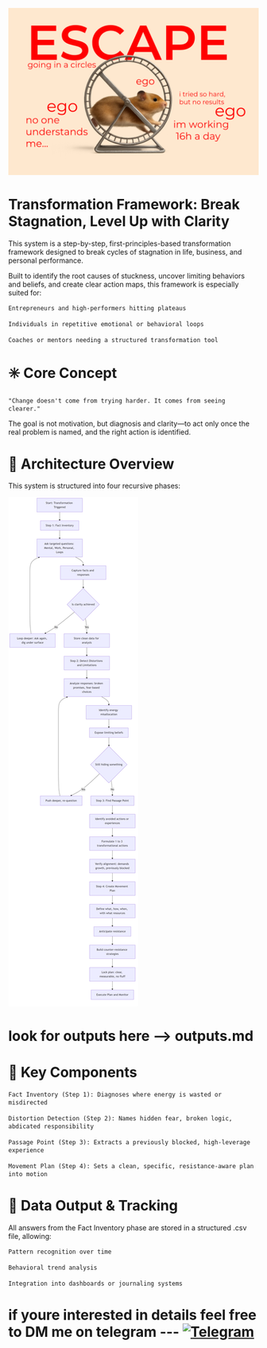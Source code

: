 <p align="center">
  <img src="thumbnail.png" width=600,
alt="thumbnail">
</p>


# Transformation Framework: Break Stagnation, Level Up with Clarity

This system is a step-by-step, first-principles-based transformation framework designed to break cycles of stagnation in life, business, and personal performance.

Built to identify the root causes of stuckness, uncover limiting behaviors and beliefs, and create clear action maps, this framework is especially suited for:

    Entrepreneurs and high-performers hitting plateaus

    Individuals in repetitive emotional or behavioral loops

    Coaches or mentors needing a structured transformation tool

# ✳️ Core Concept

    "Change doesn't come from trying harder. It comes from seeing clearer."

The goal is not motivation, but diagnosis and clarity—to act only once the real problem is named, and the right action is identified.

# 🔧 Architecture Overview

This system is structured into four recursive phases:

![thinking_concept](dashkiew.png)


# look for outputs here --> outputs.md

# 🧩 Key Components

    Fact Inventory (Step 1): Diagnoses where energy is wasted or misdirected

    Distortion Detection (Step 2): Names hidden fear, broken logic, abdicated responsibility

    Passage Point (Step 3): Extracts a previously blocked, high-leverage experience

    Movement Plan (Step 4): Sets a clean, specific, resistance-aware plan into motion

# 🧠 Data Output & Tracking

All answers from the Fact Inventory phase are stored in a structured .csv file, allowing:

    Pattern recognition over time

    Behavioral trend analysis

    Integration into dashboards or journaling systems



# if youre interested in details feel free to DM me on telegram --- [![Telegram](https://img.shields.io/badge/Telegram-Contact-blue?logo=telegram)](https://t.me/Hoopil)






